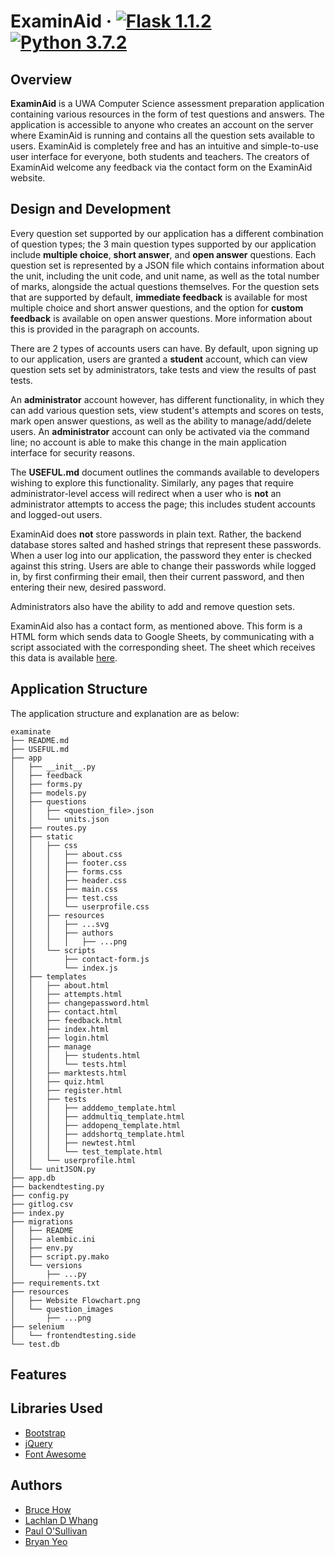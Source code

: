 # ExaminAid &middot; [![Flask 1.1.2](https://img.shields.io/badge/flask-1.0.2-blue.svg)](https://pypi.org/project/Flask/) [![Python 3.7.2](https://img.shields.io/badge/python-3.7.2-blue.svg)](https://www.python.org/downloads/release/python-372/) 

## Overview

**ExaminAid** is a UWA Computer Science assessment preparation application containing various resources in the form of test questions and answers. The application is accessible to anyone who creates an account on the server where ExaminAid is running and contains all the question sets available to users. ExaminAid is completely free and has an intuitive and simple-to-use user interface for everyone, both students and teachers. The creators of ExaminAid welcome any feedback via the contact form on the ExaminAid website.

## Design and Development

Every question set supported by our application has a different combination of question types; the 3 main question types supported by our application include **multiple choice**, **short answer**, and **open answer** questions. Each question set is represented by a JSON file which contains information about the unit, including the unit code, and unit name, as well as the total number of marks, alongside the actual questions themselves. For the question sets that are supported by default, **immediate feedback** is available for most multiple choice and short answer questions, and the option for **custom feedback** is available on open answer questions. More information about this is provided in the paragraph on accounts.

There are 2 types of accounts users can have. By default, upon signing up to our application, users are granted a **student** account, which can view question sets set by administrators, take tests and view the results of past tests.

An **administrator** account however, has different functionality, in which they can add various question sets, view student's attempts and scores on tests, mark open answer questions, as well as the ability to manage/add/delete users. An **administrator** account can only be activated via the command line; no account is able to make this change in the main application interface for security reasons.

The **USEFUL.md** document outlines the commands available to developers wishing to explore this functionality. Similarly, any pages that require administrator-level access will redirect when a user who is **not** an administrator attempts to access the page; this includes student accounts and logged-out users.

ExaminAid does **not** store passwords in plain text. Rather, the backend database stores salted and hashed strings that represent these passwords. When a user log into our application, the password they enter is checked against this string. Users are able to change their passwords while logged in, by first confirming their email, then their current password, and then entering their new, desired password.

Administrators also have the ability to add and remove question sets.

ExaminAid also has a contact form, as mentioned above. This form is a HTML form which sends data to Google Sheets, by communicating with a script associated with the corresponding sheet. The sheet which receives this data is available [here](https://docs.google.com/spreadsheets/d/1tRqt7958lMhJuw4GvrrazpACogWdf6A6B2dD_zZ_HmE/edit?usp=sharing).

## Application Structure
The application structure and explanation are as below:
```
examinate
├── README.md
├── USEFUL.md
├── app
│   ├── __init__.py
│   ├── feedback
│   ├── forms.py
│   ├── models.py
│   ├── questions
│   │   ├── <question_file>.json
│   │   └── units.json
│   ├── routes.py
│   ├── static
│   │   ├── css
│   │   │   ├── about.css
│   │   │   ├── footer.css
│   │   │   ├── forms.css
│   │   │   ├── header.css
│   │   │   ├── main.css
│   │   │   ├── test.css
│   │   │   └── userprofile.css
│   │   ├── resources
│   │   │   ├── ...svg
│   │   │   ├── authors
│   │   │   │   ├── ...png
│   │   └── scripts
│   │       ├── contact-form.js
│   │       └── index.js
│   ├── templates
│   │   ├── about.html
│   │   ├── attempts.html
│   │   ├── changepassword.html
│   │   ├── contact.html
│   │   ├── feedback.html
│   │   ├── index.html
│   │   ├── login.html
│   │   ├── manage
│   │   │   ├── students.html
│   │   │   └── tests.html
│   │   ├── marktests.html
│   │   ├── quiz.html
│   │   ├── register.html
│   │   ├── tests
│   │   │   ├── adddemo_template.html
│   │   │   ├── addmultiq_template.html
│   │   │   ├── addopenq_template.html
│   │   │   ├── addshortq_template.html
│   │   │   ├── newtest.html
│   │   │   └── test_template.html
│   │   └── userprofile.html
│   └── unitJSON.py
├── app.db
├── backendtesting.py
├── config.py
├── gitlog.csv
├── index.py
├── migrations
│   ├── README
│   ├── alembic.ini
│   ├── env.py
│   ├── script.py.mako
│   └── versions
│       ├── ...py
├── requirements.txt
├── resources
│   ├── Website Flowchart.png
│   └── question_images
│       ├── ...png
├── selenium
│   └── frontendtesting.side
└── test.db
```

## Features


## Libraries Used
- [Bootstrap](https://getbootstrap.com/)
- [jQuery](https://jquery.com/)
- [Font Awesome](https://fontawesome.com/)

## Authors
- [Bruce How](https://github.com/brucehow)
- [Lachlan D Whang](https://github.com/ForsakenIdol)
- [Paul O'Sullivan](https://www.github.com/paulosllvn)
- [Bryan Yeo](https://github.com/Darkstorm1337)
